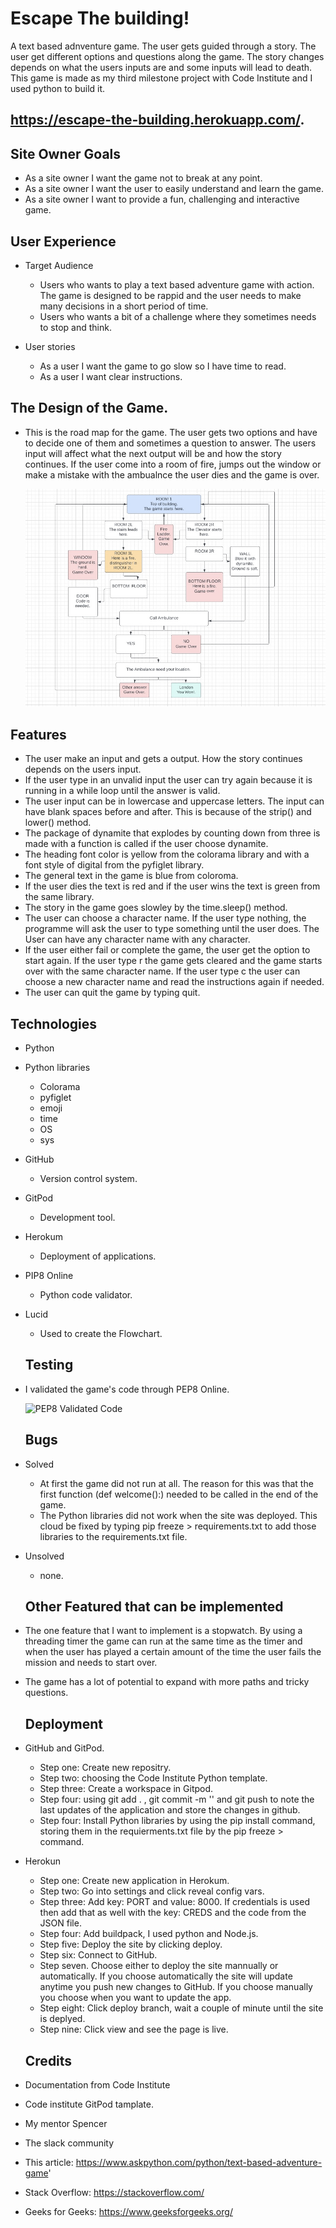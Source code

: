 # Escape The building!
A text based adnventure game. The user gets guided through a story. The user get different options and questions along the game. The story changes depends on what the users inputs are and some inputs will lead to death. This game is made as my third milestone project with Code Institute and I used python to build it. 
## https://escape-the-building.herokuapp.com/.

## Site Owner Goals

  - As a site owner I want the game not to break at any point.
  - As a site owner I want the user to easily understand and learn the game.
  - As a site owner I want to provide a fun, challenging and interactive game. 

## User Experience

 - Target Audience 

   - Users who wants to play a text based adventure game with action. The game is designed to be rappid and the user needs to make many decisions in a short period of time.
   - Users who wants a bit of a challenge where they sometimes needs to stop and think.

- User stories

  - As a user I want the game to go slow so I have time to read.
  - As a user I want clear instructions.

## The Design of the Game.

- This is the road map for the game. The user gets two options and have to decide one of them and sometimes a question to answer. The users input will affect what the next output will be and how the story continues. If the user come into a room of fire, jumps out the window or make a mistake with the ambualnce the user dies and the game is over.

  ![Road Map](/images/Road%20Map%20for%20Escape%20the%20Building.jpg)

 ## Features
 
 - The user make an input and gets a output. How the story continues depends on the users input.
 - If the user type in an unvalid input the user can try again because it is running in a while loop until the answer is valid. 
 - The user input can be in lowercase and uppercase letters. The input can have blank spaces before and after. This is because of the strip() and lower() method. 
 - The package of dynamite that explodes by counting down from three is made with a function is called if the user choose dynamite.
 - The heading font color is yellow from the colorama library and with a font style of digital from the pyfiglet library.
 - The general text in the game is blue from coloroma.
 - If the user dies the text is red and if the user wins the text is green from the same library.
 - The story in the game goes slowley by the time.sleep() method.
 - The user can choose a character name. If the user type nothing, the programme will ask the user to type something until the user does. The User can have any character name with any character.
 - If the user either fail or complete the game, the user get the option to start again. If the user type r the game gets cleared and the game starts over with the same character name. If the user type c the user can choose a new character name and read the instructions again if needed.
 - The user can quit the game by typing quit.

  ## Technologies

- Python

 - Python libraries
   - Colorama
   - pyfiglet
   - emoji
   - time
   - OS 
   - sys

- GitHub
  - Version control system.

- GitPod
  - Development tool.

- Herokum
  - Deployment of applications.

- PIP8 Online 
  - Python code validator.

- Lucid
  - Used to create the Flowchart. 

  ## Testing 

- I validated the game's code through PEP8 Online.


   ![PEP8 Validated Code](/images/Sk%C3%A4rmbild%20(125).png)

  ## Bugs 

- Solved
  - At first the game did not run at all. The reason for this was that the first function (def welcome():) needed to be called in the end of the game.
  - The Python libraries did not work when the site was deployed. This cloud be fixed by typing pip freeze > requirements.txt to add those libraries to the requirements.txt file.

- Unsolved
  - none.

  ## Other Featured that can be implemented
   
- The one feature that I want to implement is a stopwatch. By using a threading timer the game can run at the same time as the timer and when the user has played a certain amount of the time the user fails the mission and needs to start over.
- The game has a lot of potential to expand with more paths and tricky questions. 

  ## Deployment 

- GitHub and GitPod.

  - Step one: Create new repositry.
  - Step two: choosing the Code Institute Python template.
  - Step three: Create a workspace in Gitpod.
  - Step four: using git add . , git commit -m '' and git push to note the last updates of the application and store the changes in github.
  - Step four: Install Python libraries by using the pip install command, storing them in the requierments.txt file by the pip freeze > command. 

- Herokun

  - Step one: Create new application in Herokum.
  - Step two: Go into settings and click reveal config vars.
  - Step three: Add key: PORT and value: 8000. If credentials is used then add that as well with the key: CREDS and the code from the JSON file.
  - Step four: Add buildpack, I used python and Node.js.
  - Step five: Deploy the site by clicking deploy. 
  - Step six: Connect to GitHub.
  - Step seven. Choose either to deploy the site mannually or automatically. If you choose automatically the site will update anytime you push new changes to GitHub. If you choose manually you choose when you want to update the app.
  - Step eight: Click deploy branch, wait a couple of minute until the site is deplyed.
  - Step nine: Click view and see the page is live.

  ## Credits 
- Documentation from Code Institute
- Code institute GitPod tamplate. 
- My mentor Spencer
- The slack community
- This article: https://www.askpython.com/python/text-based-adventure-game'
- Stack Overflow: https://stackoverflow.com/
- Geeks for Geeks: https://www.geeksforgeeks.org/
